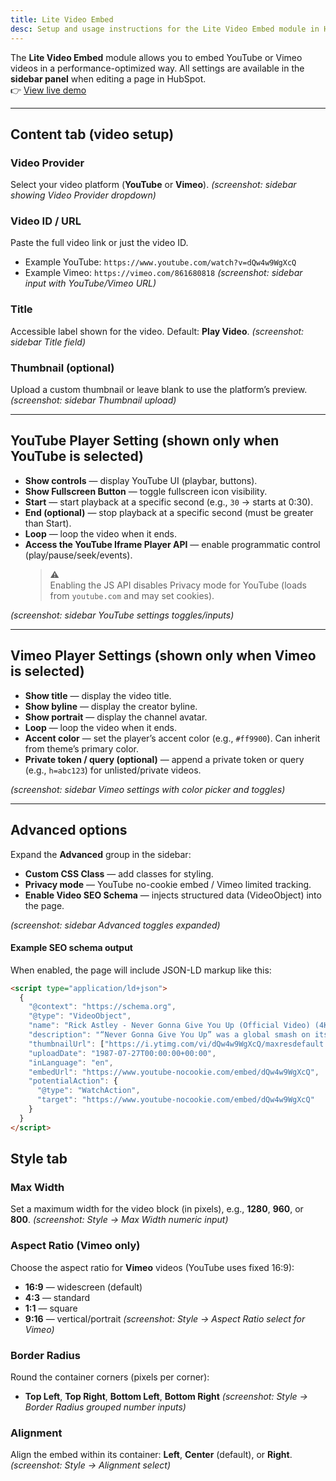 ```yaml
---
title: Lite Video Embed
desc: Setup and usage instructions for the Lite Video Embed module in HubSpot CMS. Includes sidebar configuration steps, player options, style tab, privacy mode, and optional Video SEO schema.
---
```


The **Lite Video Embed** module allows you to embed YouTube or Vimeo videos in a performance-optimized way.
All settings are available in the **sidebar panel** when editing a page in HubSpot.\
👉 [View live demo](https://demo.freshjuice.dev/modules/lite-video-embed)

---

## Content tab (video setup)

### Video Provider

Select your video platform (**YouTube** or **Vimeo**).
_(screenshot: sidebar showing Video Provider dropdown)_

### Video ID / URL

Paste the full video link or just the video ID.

- Example YouTube: `https://www.youtube.com/watch?v=dQw4w9WgXcQ`
- Example Vimeo: `https://vimeo.com/861680818`
  _(screenshot: sidebar input with YouTube/Vimeo URL)_

### Title

Accessible label shown for the video. Default: **Play Video**.
_(screenshot: sidebar Title field)_

### Thumbnail (optional)

Upload a custom thumbnail or leave blank to use the platform’s preview.
_(screenshot: sidebar Thumbnail upload)_

---

## YouTube Player Setting (shown only when YouTube is selected)

- **Show controls** — display YouTube UI (playbar, buttons).
- **Show Fullscreen Button** — toggle fullscreen icon visibility.
- **Start** — start playback at a specific second (e.g., `30` → starts at 0:30).
- **End (optional)** — stop playback at a specific second (must be greater than Start).
- **Loop** — loop the video when it ends.
- **Access the YouTube Iframe Player API** — enable programmatic control (play/pause/seek/events).
  > ⚠️\
  > Enabling the JS API disables Privacy mode for YouTube (loads from `youtube.com` and may set cookies).

_(screenshot: sidebar YouTube settings toggles/inputs)_

---

## Vimeo Player Settings (shown only when Vimeo is selected)

- **Show title** — display the video title.
- **Show byline** — display the creator byline.
- **Show portrait** — display the channel avatar.
- **Loop** — loop the video when it ends.
- **Accent color** — set the player’s accent color (e.g., `#ff9900`). Can inherit from theme’s primary color.
- **Private token / query (optional)** — append a private token or query (e.g., `h=abc123`) for unlisted/private videos.

_(screenshot: sidebar Vimeo settings with color picker and toggles)_

---

## Advanced options

Expand the **Advanced** group in the sidebar:

- **Custom CSS Class** — add classes for styling.
- **Privacy mode** — YouTube no-cookie embed / Vimeo limited tracking.
- **Enable Video SEO Schema** — injects structured data (VideoObject) into the page.

_(screenshot: sidebar Advanced toggles expanded)_

#### Example SEO schema output

When enabled, the page will include JSON-LD markup like this:

```html
<script type="application/ld+json">
  {
    "@context": "https://schema.org",
    "@type": "VideoObject",
    "name": "Rick Astley - Never Gonna Give You Up (Official Video) (4K Remaster)",
    "description": "“Never Gonna Give You Up” was a global smash on its release in July 1987.",
    "thumbnailUrl": ["https://i.ytimg.com/vi/dQw4w9WgXcQ/maxresdefault.jpg"],
    "uploadDate": "1987-07-27T00:00:00+00:00",
    "inLanguage": "en",
    "embedUrl": "https://www.youtube-nocookie.com/embed/dQw4w9WgXcQ",
    "potentialAction": {
      "@type": "WatchAction",
      "target": "https://www.youtube-nocookie.com/embed/dQw4w9WgXcQ"
    }
  }
</script>
```

## Style tab

### Max Width

Set a maximum width for the video block (in pixels), e.g., **1280**, **960**, or **800**.
_(screenshot: Style → Max Width numeric input)_

### Aspect Ratio (Vimeo only)

Choose the aspect ratio for **Vimeo** videos (YouTube uses fixed 16:9):

- **16:9** — widescreen (default)
- **4:3** — standard
- **1:1** — square
- **9:16** — vertical/portrait
  _(screenshot: Style → Aspect Ratio select for Vimeo)_

### Border Radius

Round the container corners (pixels per corner):

- **Top Left**, **Top Right**, **Bottom Left**, **Bottom Right**
  _(screenshot: Style → Border Radius grouped number inputs)_

### Alignment

Align the embed within its container: **Left**, **Center** (default), or **Right**.
_(screenshot: Style → Alignment select)_
